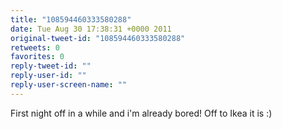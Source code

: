 ```yaml
---
title: "108594460333580288"
date: Tue Aug 30 17:38:31 +0000 2011
original-tweet-id: "108594460333580288"
retweets: 0
favorites: 0
reply-tweet-id: ""
reply-user-id: ""
reply-user-screen-name: ""
---
```

First night off in a while and i'm already bored! Off to Ikea it is :)
